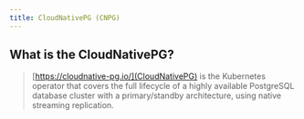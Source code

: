 ```yaml
---
title: CloudNativePG (CNPG)
---
```


## What is the CloudNativePG?

>[https://cloudnative-pg.io/](CloudNativePG) is the Kubernetes operator that covers the full lifecycle of a highly available PostgreSQL database cluster with a primary/standby architecture, using native streaming replication.
